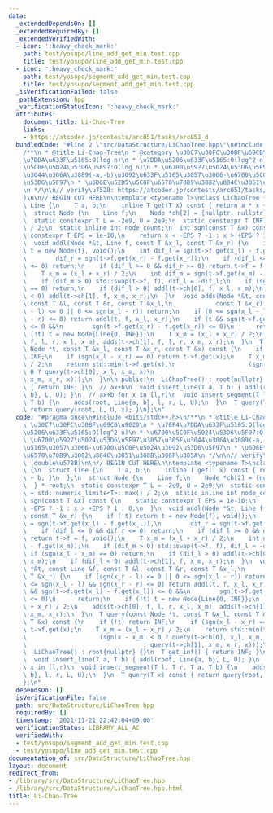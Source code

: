 ```yaml
---
data:
  _extendedDependsOn: []
  _extendedRequiredBy: []
  _extendedVerifiedWith:
  - icon: ':heavy_check_mark:'
    path: test/yosupo/line_add_get_min.test.cpp
    title: test/yosupo/line_add_get_min.test.cpp
  - icon: ':heavy_check_mark:'
    path: test/yosupo/segment_add_get_min.test.cpp
    title: test/yosupo/segment_add_get_min.test.cpp
  _isVerificationFailed: false
  _pathExtension: hpp
  _verificationStatusIcon: ':heavy_check_mark:'
  attributes:
    document_title: Li-Chao-Tree
    links:
    - https://atcoder.jp/contests/arc051/tasks/arc051_d
  bundledCode: "#line 2 \"src/DataStructure/LiChaoTree.hpp\"\n#include <bits/stdc++.h>\n\
    /**\n * @title Li-Chao-Tree\n * @category \u30C7\u30FC\u30BF\u69CB\u9020\n * \u76F4\
    \u7DDA\u633F\u5165:O(log n)\n * \u7DDA\u5206\u633F\u5165:O(log^2 n)\n * \u6700\
    \u5C0F\u5024\u53D6\u5F97:O(log n)\n * \u6700\u5927\u5024\u53D6\u5F97\u3057\u305F\
    \u3044\u306A\u3089(-a,-b)\u3092\u633F\u5165\u3057\u3066-\u6700\u5C0F\u5024\u3092\
    \u53D6\u5F97\n * \u6D6E\u52D5\u5C0F\u6570\u70B9\u3082\u884C\u3051\u308B\u306F\u305A\
    \n */\n\n// verify\u7528: https://atcoder.jp/contests/arc051/tasks/arc051_d (double\u578B\
    )\n\n// BEGIN CUT HERE\n\ntemplate <typename T>\nclass LiChaoTree {\n  struct\
    \ Line {\n    T a, b;\n    inline T get(T x) const { return a * x + b; }\n  };\n\
    \  struct Node {\n    Line f;\n    Node *ch[2] = {nullptr, nullptr};\n  } * root;\n\
    \  static constexpr T L = -2e9, U = 2e9;\n  static constexpr T INF = std::numeric_limits<T>::max()\
    \ / 2;\n  static inline int node_count;\n  int sgn(const T &x) const {\n    static\
    \ constexpr T EPS = 1e-10;\n    return x < -EPS ? -1 : x > +EPS ? 1 : 0;\n  }\n\
    \  void addl(Node *&t, Line f, const T &x_l, const T &x_r) {\n    if (!t) return\
    \ t = new Node{f}, void();\n    int dif_l = sgn(t->f.get(x_l) - f.get(x_l)),\n\
    \        dif_r = sgn(t->f.get(x_r) - f.get(x_r));\n    if (dif_l <= 0 && dif_r\
    \ <= 0) return;\n    if (dif_l >= 0 && dif_r >= 0) return t->f = f, void();\n\
    \    T x_m = (x_l + x_r) / 2;\n    int dif_m = sgn(t->f.get(x_m) - f.get(x_m));\n\
    \    if (dif_m > 0) std::swap(t->f, f), dif_l = -dif_l;\n    if (sgn(x_l - x_m)\
    \ == 0) return;\n    if (dif_l > 0) addl(t->ch[0], f, x_l, x_m);\n    if (dif_l\
    \ < 0) addl(t->ch[1], f, x_m, x_r);\n  }\n  void adds(Node *&t, const Line &f,\
    \ const T &l, const T &r, const T &x_l,\n            const T &x_r) {\n    if (sgn(x_r\
    \ - l) <= 0 || 0 <= sgn(x_l - r)) return;\n    if (0 <= sgn(x_l - l) && sgn(x_r\
    \ - r) <= 0) return addl(t, f, x_l, x_r);\n    if (t && sgn(t->f.get(x_l) - f.get(x_l))\
    \ <= 0 &&\n        sgn(t->f.get(x_r) - f.get(x_r)) <= 0)\n      return;\n    if\
    \ (!t) t = new Node{Line{0, INF}};\n    T x_m = (x_l + x_r) / 2;\n    adds(t->ch[0],\
    \ f, l, r, x_l, x_m), adds(t->ch[1], f, l, r, x_m, x_r);\n  }\n  T query(const\
    \ Node *t, const T &x_l, const T &x_r, const T &x) const {\n    if (!t) return\
    \ INF;\n    if (sgn(x_l - x_r) == 0) return t->f.get(x);\n    T x_m = (x_l + x_r)\
    \ / 2;\n    return std::min(t->f.get(x),\n                    (sgn(x - x_m) <\
    \ 0 ? query(t->ch[0], x_l, x_m, x)\n                                      : query(t->ch[1],\
    \ x_m, x_r, x)));\n  }\n\n public:\n  LiChaoTree() : root{nullptr} {}\n  T get_inf()\
    \ { return INF; }\n  // ax+b\n  void insert_line(T a, T b) { addl(root, Line{a,\
    \ b}, L, U); }\n  // ax+b for x in [l,r)\n  void insert_segment(T l, T r, T a,\
    \ T b) {\n    adds(root, Line{a, b}, l, r, L, U);\n  }\n  T query(T x) const {\
    \ return query(root, L, U, x); }\n};\n"
  code: "#pragma once\n#include <bits/stdc++.h>\n/**\n * @title Li-Chao-Tree\n * @category\
    \ \u30C7\u30FC\u30BF\u69CB\u9020\n * \u76F4\u7DDA\u633F\u5165:O(log n)\n * \u7DDA\
    \u5206\u633F\u5165:O(log^2 n)\n * \u6700\u5C0F\u5024\u53D6\u5F97:O(log n)\n *\
    \ \u6700\u5927\u5024\u53D6\u5F97\u3057\u305F\u3044\u306A\u3089(-a,-b)\u3092\u633F\
    \u5165\u3057\u3066-\u6700\u5C0F\u5024\u3092\u53D6\u5F97\n * \u6D6E\u52D5\u5C0F\
    \u6570\u70B9\u3082\u884C\u3051\u308B\u306F\u305A\n */\n\n// verify\u7528: https://atcoder.jp/contests/arc051/tasks/arc051_d\
    \ (double\u578B)\n\n// BEGIN CUT HERE\n\ntemplate <typename T>\nclass LiChaoTree\
    \ {\n  struct Line {\n    T a, b;\n    inline T get(T x) const { return a * x\
    \ + b; }\n  };\n  struct Node {\n    Line f;\n    Node *ch[2] = {nullptr, nullptr};\n\
    \  } * root;\n  static constexpr T L = -2e9, U = 2e9;\n  static constexpr T INF\
    \ = std::numeric_limits<T>::max() / 2;\n  static inline int node_count;\n  int\
    \ sgn(const T &x) const {\n    static constexpr T EPS = 1e-10;\n    return x <\
    \ -EPS ? -1 : x > +EPS ? 1 : 0;\n  }\n  void addl(Node *&t, Line f, const T &x_l,\
    \ const T &x_r) {\n    if (!t) return t = new Node{f}, void();\n    int dif_l\
    \ = sgn(t->f.get(x_l) - f.get(x_l)),\n        dif_r = sgn(t->f.get(x_r) - f.get(x_r));\n\
    \    if (dif_l <= 0 && dif_r <= 0) return;\n    if (dif_l >= 0 && dif_r >= 0)\
    \ return t->f = f, void();\n    T x_m = (x_l + x_r) / 2;\n    int dif_m = sgn(t->f.get(x_m)\
    \ - f.get(x_m));\n    if (dif_m > 0) std::swap(t->f, f), dif_l = -dif_l;\n   \
    \ if (sgn(x_l - x_m) == 0) return;\n    if (dif_l > 0) addl(t->ch[0], f, x_l,\
    \ x_m);\n    if (dif_l < 0) addl(t->ch[1], f, x_m, x_r);\n  }\n  void adds(Node\
    \ *&t, const Line &f, const T &l, const T &r, const T &x_l,\n            const\
    \ T &x_r) {\n    if (sgn(x_r - l) <= 0 || 0 <= sgn(x_l - r)) return;\n    if (0\
    \ <= sgn(x_l - l) && sgn(x_r - r) <= 0) return addl(t, f, x_l, x_r);\n    if (t\
    \ && sgn(t->f.get(x_l) - f.get(x_l)) <= 0 &&\n        sgn(t->f.get(x_r) - f.get(x_r))\
    \ <= 0)\n      return;\n    if (!t) t = new Node{Line{0, INF}};\n    T x_m = (x_l\
    \ + x_r) / 2;\n    adds(t->ch[0], f, l, r, x_l, x_m), adds(t->ch[1], f, l, r,\
    \ x_m, x_r);\n  }\n  T query(const Node *t, const T &x_l, const T &x_r, const\
    \ T &x) const {\n    if (!t) return INF;\n    if (sgn(x_l - x_r) == 0) return\
    \ t->f.get(x);\n    T x_m = (x_l + x_r) / 2;\n    return std::min(t->f.get(x),\n\
    \                    (sgn(x - x_m) < 0 ? query(t->ch[0], x_l, x_m, x)\n      \
    \                                : query(t->ch[1], x_m, x_r, x)));\n  }\n\n public:\n\
    \  LiChaoTree() : root{nullptr} {}\n  T get_inf() { return INF; }\n  // ax+b\n\
    \  void insert_line(T a, T b) { addl(root, Line{a, b}, L, U); }\n  // ax+b for\
    \ x in [l,r)\n  void insert_segment(T l, T r, T a, T b) {\n    adds(root, Line{a,\
    \ b}, l, r, L, U);\n  }\n  T query(T x) const { return query(root, L, U, x); }\n\
    };\n"
  dependsOn: []
  isVerificationFile: false
  path: src/DataStructure/LiChaoTree.hpp
  requiredBy: []
  timestamp: '2021-11-21 22:42:04+09:00'
  verificationStatus: LIBRARY_ALL_AC
  verifiedWith:
  - test/yosupo/segment_add_get_min.test.cpp
  - test/yosupo/line_add_get_min.test.cpp
documentation_of: src/DataStructure/LiChaoTree.hpp
layout: document
redirect_from:
- /library/src/DataStructure/LiChaoTree.hpp
- /library/src/DataStructure/LiChaoTree.hpp.html
title: Li-Chao-Tree
---
```

